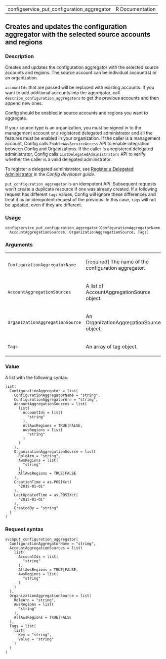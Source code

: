 <table style="width: 100%;">
<tbody>
<tr class="odd">
<td>configservice_put_configuration_aggregator</td>
<td style="text-align: right;">R Documentation</td>
</tr>
</tbody>
</table>

## Creates and updates the configuration aggregator with the selected source accounts and regions

### Description

Creates and updates the configuration aggregator with the selected
source accounts and regions. The source account can be individual
account(s) or an organization.

`accountIds` that are passed will be replaced with existing accounts. If
you want to add additional accounts into the aggregator, call
`describe_configuration_aggregators` to get the previous accounts and
then append new ones.

Config should be enabled in source accounts and regions you want to
aggregate.

If your source type is an organization, you must be signed in to the
management account or a registered delegated administrator and all the
features must be enabled in your organization. If the caller is a
management account, Config calls `EnableAwsServiceAccess` API to enable
integration between Config and Organizations. If the caller is a
registered delegated administrator, Config calls
`ListDelegatedAdministrators` API to verify whether the caller is a
valid delegated administrator.

To register a delegated administrator, see [Register a Delegated
Administrator](https://docs.aws.amazon.com/config/latest/developerguide/set-up-aggregator-cli.html#register-a-delegated-administrator-cli)
in the *Config developer guide*.

`put_configuration_aggregator` is an idempotent API. Subsequent requests
won’t create a duplicate resource if one was already created. If a
following request has different `tags` values, Config will ignore these
differences and treat it as an idempotent request of the previous. In
this case, `tags` will not be updated, even if they are different.

### Usage

    configservice_put_configuration_aggregator(ConfigurationAggregatorName,
      AccountAggregationSources, OrganizationAggregationSource, Tags)

### Arguments

<table>
<colgroup>
<col style="width: 35%" />
<col style="width: 65%" />
</colgroup>
<tbody>
<tr class="odd">
<td><code
id="configservice_put_configuration_aggregator_:_ConfigurationAggregatorName">ConfigurationAggregatorName</code></td>
<td><p>[required] The name of the configuration aggregator.</p></td>
</tr>
<tr class="even">
<td><code
id="configservice_put_configuration_aggregator_:_AccountAggregationSources">AccountAggregationSources</code></td>
<td><p>A list of AccountAggregationSource object.</p></td>
</tr>
<tr class="odd">
<td><code
id="configservice_put_configuration_aggregator_:_OrganizationAggregationSource">OrganizationAggregationSource</code></td>
<td><p>An OrganizationAggregationSource object.</p></td>
</tr>
<tr class="even">
<td><code
id="configservice_put_configuration_aggregator_:_Tags">Tags</code></td>
<td><p>An array of tag object.</p></td>
</tr>
</tbody>
</table>

### Value

A list with the following syntax:

    list(
      ConfigurationAggregator = list(
        ConfigurationAggregatorName = "string",
        ConfigurationAggregatorArn = "string",
        AccountAggregationSources = list(
          list(
            AccountIds = list(
              "string"
            ),
            AllAwsRegions = TRUE|FALSE,
            AwsRegions = list(
              "string"
            )
          )
        ),
        OrganizationAggregationSource = list(
          RoleArn = "string",
          AwsRegions = list(
            "string"
          ),
          AllAwsRegions = TRUE|FALSE
        ),
        CreationTime = as.POSIXct(
          "2015-01-01"
        ),
        LastUpdatedTime = as.POSIXct(
          "2015-01-01"
        ),
        CreatedBy = "string"
      )
    )

### Request syntax

    svc$put_configuration_aggregator(
      ConfigurationAggregatorName = "string",
      AccountAggregationSources = list(
        list(
          AccountIds = list(
            "string"
          ),
          AllAwsRegions = TRUE|FALSE,
          AwsRegions = list(
            "string"
          )
        )
      ),
      OrganizationAggregationSource = list(
        RoleArn = "string",
        AwsRegions = list(
          "string"
        ),
        AllAwsRegions = TRUE|FALSE
      ),
      Tags = list(
        list(
          Key = "string",
          Value = "string"
        )
      )
    )
